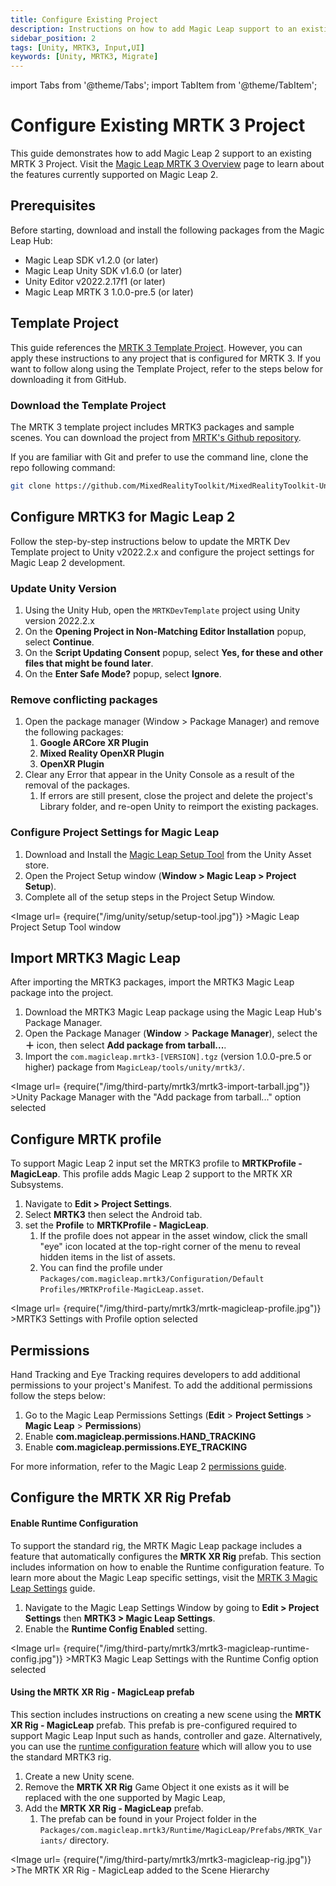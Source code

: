 ```yaml
---
title: Configure Existing Project
description: Instructions on how to add Magic Leap support to an existing MRTK 3 Project
sidebar_position: 2
tags: [Unity, MRTK3, Input,UI]
keywords: [Unity, MRTK3, Migrate]
---
```


import Tabs from '@theme/Tabs';
import TabItem from '@theme/TabItem';

# Configure Existing MRTK 3 Project

This guide demonstrates how to add Magic Leap 2 support to an existing MRTK 3 Project. Visit the [Magic Leap MRTK 3 Overview](./mrtk3-overview.md) page to learn about the features currently supported on Magic Leap 2.
​
## Prerequisites

Before starting, download and install the following packages from the Magic Leap Hub:

- Magic Leap SDK v1.2.0 (or later)
- Magic Leap Unity SDK v1.6.0 (or later)
- Unity Editor v2022.2.17f1 (or later)
- Magic Leap MRTK 3 1.0.0-pre.5 (or later)

## Template Project

This guide references the [MRTK 3 Template Project](https://github.com/MixedRealityToolkit/MixedRealityToolkit-Unity). However, you can apply these instructions to any project that is configured for MRTK 3. If you want to follow along using the Template Project, refer to the steps below for downloading it from GitHub.

### Download the Template Project

The MRTK 3 template project includes MRTK3 packages and sample scenes. You can download the project from [MRTK's Github repository](https://github.com/MixedRealityToolkit/MixedRealityToolkit-Unity). 

If you are familiar with Git and prefer to use the command line, clone the repo following command:

```bash
git clone https://github.com/MixedRealityToolkit/MixedRealityToolkit-Unity.git
```

## Configure MRTK3 for Magic Leap 2

Follow the step-by-step instructions below to update the MRTK Dev Template project to Unity v2022.2.x and configure the project settings for Magic Leap 2 development.

### Update Unity Version

1. Using the Unity Hub, open the `MRTKDevTemplate` project using Unity version 2022.2.x
2. On the **Opening Project in Non-Matching Editor Installation** popup, select **Continue**.
3. On the **Script Updating Consent** popup, select **Yes, for these and other files that might be found later**.
4. On the **Enter Safe Mode?** popup, select **Ignore**.

### Remove conflicting packages

1. Open the package manager (Window > Package Manager) and remove the following packages:
    1. **Google ARCore XR Plugin**
    2. **Mixed Reality OpenXR Plugin**
    3. **OpenXR Plugin**
2. Clear any Error that appear in the Unity Console as a result of the removal of the packages.
    1. If errors are still present, close the project and delete the project's Library folder, and re-open Unity to reimport the existing packages.

### Configure Project Settings for Magic Leap

1. Download and Install the [Magic Leap Setup Tool](https://assetstore.unity.com/packages/tools/integration/magic-leap-setup-tool-194780) from the Unity Asset store.
2. Open the Project Setup window (**Window > Magic Leap > Project Setup**).
3. Complete all of the setup steps in the Project Setup Window.


<Image url= {require("/img/unity/setup/setup-tool.jpg")} >Magic Leap Project Setup Tool window</Image>


## Import MRTK3 Magic Leap

After importing the MRTK3 packages, import the MRTK3 Magic Leap package into the project.

1. Download the MRTK3 Magic Leap package using the Magic Leap Hub's Package Manager.
2. Open the Package Manager (**Window** > **Package Manager**), select the **＋** icon, then select **Add package from tarball...**.
3. Import the `com.magicleap.mrtk3-[VERSION].tgz` (version 1.0.0-pre.5 or higher) package from `MagicLeap/tools/unity/mrtk3/`.

<Image url= {require("/img/third-party/mrtk3/mrtk3-import-tarball.jpg")} >Unity Package Manager with the "Add package from tarball..." option selected</Image>


## Configure MRTK profile

To support Magic Leap 2 input set the MRTK3 profile to **MRTKProfile - MagicLeap**. This profile adds Magic Leap 2 support to the MRTK XR Subsystems.

1. Navigate to **Edit > Project Settings**.
2. Select **MRTK3** then select the Android tab.
3. set the **Profile** to **MRTKProfile - MagicLeap**.
   1. If the profile does not appear in the asset window, click the small "eye" icon located at the top-right corner of the menu to reveal hidden items in the list of assets.
   2. You can find the profile under `Packages/com.magicleap.mrtk3/Configuration/Default Profiles/MRTKProfile-MagicLeap.asset`.

<Image url= {require("/img/third-party/mrtk3/mrtk-magicleap-profile.jpg")} >MRTK3 Settings with Profile option selected</Image>

## Permissions

Hand Tracking and Eye Tracking requires developers to add additional permissions to your project's Manifest. To add the additional permissions follow the steps below:

1. Go to the Magic Leap Permissions Settings (**Edit** > **Project Settings** > **Magic Leap** > **Permissions**)
2. Enable **com.magicleap.permissions.HAND_TRACKING**
3. Enable **com.magicleap.permissions.EYE_TRACKING**

For more information, refer to the Magic Leap 2 [permissions guide](https://developer-docs.magicleap.cloud/docs/guides/unity/permissions/declaring-permissions).

## Configure the MRTK XR Rig Prefab

<Tabs queryString="xr-rig">
  <TabItem value="run-time-configuration" label="Runtime Configuration" default>

#### Enable Runtime Configuration

To support the standard rig, the MRTK Magic Leap package includes a feature that automatically configures the **MRTK XR Rig** prefab. This section includes information on how to enable the Runtime configuration feature. To learn more about the Magic Leap specific settings, visit the [MRTK 3 Magic Leap Settings](./mrtk3-magic-leap-settings.md) guide.

1. Navigate to the Magic Leap Settings Window by going to **Edit > Project Settings** then **MRTK3 > Magic Leap Settings**.
2. Enable the **Runtime Config Enabled** setting.

<Image url= {require("/img/third-party/mrtk3/mrtk3-magicleap-runtime-config.jpg")} >MRTK3 Magic Leap Settings with the Runtime Config option selected</Image>

  </TabItem>
  <TabItem value="mrtk-xr-rig-prefab" label="MRTK XR Rig Prefab">

#### Using the MRTK XR Rig - MagicLeap prefab

This section includes instructions on creating a new scene using the **MRTK XR Rig - MagicLeap** prefab. This prefab is pre-configured required to support Magic Leap Input such as hands, controller and gaze. Alternatively, you can use the [runtime configuration feature](?xr-rig=run-time-configuration#creating-a-new-scene-with-mrtk3) which will allow you to use the standard MRTK3 rig.

1. Create a new Unity scene.
2. Remove the **MRTK XR Rig** Game Object it one exists as it will be replaced with the one supported by Magic Leap,
3. Add the **MRTK XR Rig - MagicLeap** prefab.
   1. The prefab can be found in your Project folder in the `Packages/com.magicleap.mrtk3/Runtime/MagicLeap/Prefabs/MRTK_Variants/` directory.

<Image url= {require("/img/third-party/mrtk3/mrtk3-magicleap-rig.jpg")} >The MRTK XR Rig - MagicLeap added to the Scene Hierarchy</Image>

  </TabItem>
</Tabs>


